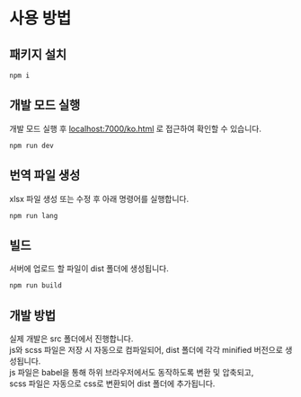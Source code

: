 # 사용 방법

## 패키지 설치
```shell
npm i
```

## 개발 모드 실행
개발 모드 실행 후 [localhost:7000/ko.html](http://localhost:7000/ko.html) 로 접근하여 확인할 수 있습니다.
```shell
npm run dev
```

## 번역 파일 생성
xlsx 파일 생성 또는 수정 후 아래 명령어를 실행합니다.
```shell
npm run lang
```

## 빌드
서버에 업로드 할 파일이 dist 폴더에 생성됩니다.
```shell
npm run build
```

## 개발 방법
실제 개발은 src 폴더에서 진행합니다.  
js와 scss 파일은 저장 시 자동으로 컴파일되어, dist 폴더에 각각 minified 버전으로 생성됩니다.  
js 파일은 babel을 통해 하위 브라우저에서도 동작하도록 변환 및 압축되고,  
scss 파일은 자동으로 css로 변환되어 dist 폴더에 추가됩니다.